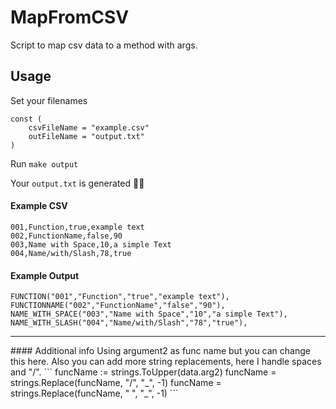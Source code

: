 # MapFromCSV

Script to map csv data to a method with args.


## Usage

Set your filenames
```
const (
	csvFileName = "example.csv"
	outFileName = "output.txt"
)
```

Run `make output`

Your `output.txt` is generated 👍🏻

#### Example CSV

```
001,Function,true,example text
002,FunctionName,false,90
003,Name with Space,10,a simple Text
004,Name/with/Slash,78,true
```
#### Example Output

```
FUNCTION("001","Function","true","example text"),
FUNCTIONNAME("002","FunctionName","false","90"),
NAME_WITH_SPACE("003","Name with Space","10","a simple Text"),
NAME_WITH_SLASH("004","Name/with/Slash","78","true"),
```

<hr>
#### Additional info
Using argument2 as func name but you can change this here.
Also you can add more string replacements, here I handle spaces and "/".
```
	funcName := strings.ToUpper(data.arg2)
	funcName = strings.Replace(funcName, "/", "_", -1)
	funcName = strings.Replace(funcName, " ", "_", -1)
```